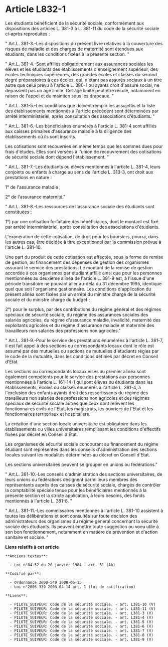 # Article L832-1

Les étudiants bénéficient de la sécurité sociale, conformément aux dispositions des articles L. 381-3 à L. 381-11 du code de
la sécurité sociale ci-après reproduites : 

" Art.L. 381-3.-Les dispositions du présent livre relatives à la couverture des risques de maladie et des charges de
maternité sont étendues aux étudiants, dans les conditions fixées à la présente section. " 

" Art.L. 381-4.-Sont affiliés obligatoirement aux assurances sociales les élèves et les étudiants des établissements
d'enseignement supérieur, des écoles techniques supérieures, des grandes écoles et classes du second degré préparatoires à
ces écoles, qui, n'étant pas assurés sociaux à un titre autre que celui prévu à l'article L. 380-1 ou ayants droit d'assuré
social, ne dépassent pas un âge limite. Cet âge limite peut être reculé, notamment en raison de l'appel et du maintien sous
les drapeaux. " 

" Art.L. 381-5.-Les conditions que doivent remplir les assujettis et la liste des établissements mentionnés à l'article
précédent sont déterminées par arrêté interministériel, après consultation des associations d'étudiants. " 

" Art.L. 381-6.-Les bénéficiaires énumérés à l'article L. 381-4 sont affiliés aux caisses primaires d'assurance maladie à la
diligence des établissements où ils sont inscrits. 

Les cotisations sont recouvrées en même temps que les sommes dues pour frais d'études. Elles sont versées à l'union de
recouvrement des cotisations de sécurité sociale dont dépend l'établissement. " 

" Art.L. 381-7.-Les étudiants ou élèves mentionnés à l'article L. 381-4, leurs conjoints ou enfants à charge au sens de
l'article L. 313-3, ont droit aux prestations en nature : 

1° de l'assurance maladie ; 

2° de l'assurance maternité." 

" Art.L. 381-8.-Les ressources de l'assurance sociale des étudiants sont constituées : 

1°) par une cotisation forfaitaire des bénéficiaires, dont le montant est fixé par arrêté interministériel, après
consultation des associations d'étudiants. 

L'exonération de cette cotisation, de droit pour les boursiers, pourra, dans les autres cas, être décidée à titre
exceptionnel par la commission prévue à l'article L. 381-10. 

Une part du produit de cette cotisation est affectée, sous la forme de remise de gestion, au financement des dépenses de
gestion des organismes assurant le service des prestations. Le montant de la remise de gestion accordée à ces organismes par
étudiant affilié ainsi que pour les personnes mentionnées au deuxième alinéa de l'article L. 381-9 est, à l'issue d'une
période transitoire ne pouvant aller au-delà du 31 décembre 1995, identique quel que soit l'organisme gestionnaire. Les
conditions d'application du présent alinéa sont fixées par un arrêté du ministre chargé de la sécurité sociale et du ministre
chargé du budget ; 

2°) pour le surplus, par des contributions du régime général et des régimes spéciaux de sécurité sociale, du régime des
assurances sociales des salariés agricoles, du régime d'assurance maladie, invalidité, maternité des exploitants agricoles et
du régime d'assurance maladie et maternité des travailleurs non salariés des professions non agricoles." 

" Art.L. 381-9.-Pour le service des prestations énumérées à l'article L. 381-7, il est fait appel à des sections ou
correspondants locaux dont le rôle est assumé par des mutuelles ou sections de mutuelles d'étudiants régies par le code de la
mutualité, dans les conditions définies par décret en Conseil d'Etat. 

Les sections ou correspondants locaux visés au premier alinéa sont également compétents pour le service des prestations aux
personnes mentionnées à l'article L. 161-14-1 qui sont élèves ou étudiants dans les établissements, écoles ou classes
énumérés à l'article L. 381-4, à l'exclusion des enfants ayants droit des ressortissants du régime des travailleurs non
salariés des professions non agricoles et des régimes spéciaux de sécurité sociale autres que ceux dont relèvent les
fonctionnaires civils de l'Etat, les magistrats, les ouvriers de l'Etat et les fonctionnaires territoriaux et hospitaliers. 

La création d'une section locale universitaire est obligatoire dans les établissements ou villes universitaires remplissant
les conditions d'effectifs fixées par décret en Conseil d'Etat. 

Les organismes de sécurité sociale concourant au financement du régime étudiant sont représentés dans les conseils
d'administration des sections locales suivant les modalités déterminées au décret en Conseil d'Etat. 

Les sections universitaires peuvent se grouper en unions ou fédérations." 

" Art.L. 381-10.-Les conseils d'administration des sections universitaires, de leurs unions ou fédérations désignent parmi
leurs membres des représentants auprès des caisses de sécurité sociale, chargés de contrôler la comptabilité spéciale tenue
pour les bénéficiaires mentionnés à la présente section et la stricte application, à leurs besoins, des fonds mentionnés à
l'article L. 381-8. " 

" Art.L. 381-11.-Les commissaires mentionnés à l'article L. 381-10 assistent à toutes les délibérations et sont consultés sur
toute décision des administrateurs des organismes du régime général concernant la sécurité sociale des étudiants. Ils peuvent
émettre toute suggestion ou voeu utile à son bon fonctionnement, notamment en matière de prévention et d'action sanitaire et
sociale. "

**Liens relatifs à cet article**

	**Anciens textes**:

	  - Loi n°84-52 du 26 janvier 1984 - art. 51 (Ab)

	**Codifié par**:

	  - Ordonnance 2000-549 2000-06-15
	  - Loi n°2003-339 2003-04-14 art. 1 (loi de ratification)

	**Liens**:

	  - PILOTE_SUIVEUR: Code de la sécurité sociale. - art. L381-10 (V)
	  - PILOTE_SUIVEUR: Code de la sécurité sociale. - art. L381-11 (V)
	  - PILOTE_SUIVEUR: Code de la sécurité sociale. - art. L381-3 (V)
	  - PILOTE_SUIVEUR: Code de la sécurité sociale. - art. L381-4 (V)
	  - PILOTE_SUIVEUR: Code de la sécurité sociale. - art. L381-5 (V)
	  - PILOTE_SUIVEUR: Code de la sécurité sociale. - art. L381-6 (V)
	  - PILOTE_SUIVEUR: Code de la sécurité sociale. - art. L381-7 (V)
	  - PILOTE_SUIVEUR: Code de la sécurité sociale. - art. L381-8 (V)
	  - PILOTE_SUIVEUR: Code de la sécurité sociale. - art. L381-9 (V)
